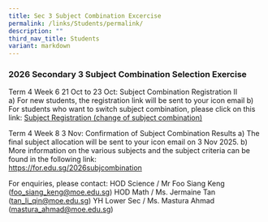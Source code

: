 ```yaml
---
title: Sec 3 Subject Combination Excercise
permalink: /links/Students/permalink/
description: ""
third_nav_title: Students
variant: markdown
---
```

### 2026 Secondary 3 Subject Combination Selection Exercise

Term 4 Week 6 21 Oct to 23 Oct: Subject Combination Registration II <br>
a)	For new students, the registration link will be sent to your icon email
b)	For students who want to switch subject combination, please click on this link: 
[Subject Registration (change of subject combination) ](https://forms.moe.edu.sg/forms/ePOByb)

Term 4 Week 8 3 Nov: Confirmation of Subject Combination Results
a)	The final subject allocation will be sent to your icon email on 3 Nov 2025. 
b)	More information on the various subjects and the subject criteria can be found in the following link: <br>
[https://for.edu.sg/2026subjcombination ](https://for.edu.sg/2026subjcombination )

For enquiries, please contact:
HOD Science / Mr Foo Siang Keng (foo_siang_keng@moe.edu.sg) 
HOD Math / Ms. Jermaine Tan (tan_li_qin@moe.edu.sg) 
YH Lower Sec / Ms. Mastura Ahmad (mastura_ahmad@moe.edu.sg)